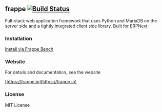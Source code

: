 ## frappe [![Build Status](https://travis-ci.org/frappe/frappe.png)](https://travis-ci.org/frappe/frappe)

Full-stack web application framework that uses Python and MariaDB on the server side and a tightly integrated client side library. [Built for ERPNext](https://erpnext.com)

### Installation

[Install via Frappe Bench](https://github.com/frappe/bench)

### Website

For details and documentation, see the website

[https://frappe.io](https://frappe.io)

### License

MIT License
